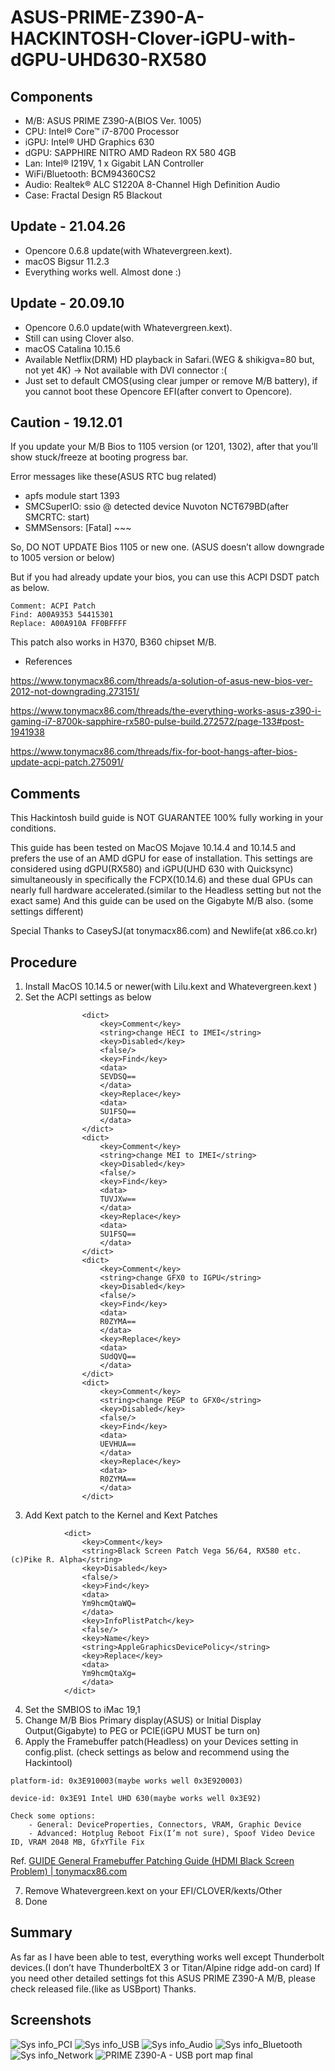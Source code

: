 # ASUS-PRIME-Z390-A-HACKINTOSH-Clover-iGPU-with-dGPU-UHD630-RX580


## Components
- M/B: ASUS PRIME Z390-A(BIOS Ver. 1005)
- CPU: Intel® Core™ i7-8700 Processor
- iGPU: Intel® UHD Graphics 630
- dGPU: SAPPHIRE NITRO AMD Radeon RX 580 4GB
- Lan: Intel® I219V, 1 x Gigabit LAN Controller
- WiFi/Bluetooth: BCM94360CS2
- Audio: Realtek® ALC S1220A 8-Channel High Definition Audio
- Case: Fractal Design R5 Blackout


## Update - 21.04.26
- Opencore 0.6.8 update(with Whatevergreen.kext).
- macOS Bigsur 11.2.3
- Everything works well. Almost done :)



## Update - 20.09.10
- Opencore 0.6.0 update(with Whatevergreen.kext).
- Still can using Clover also.
- macOS Catalina 10.15.6
- Available Netflix(DRM) HD playback in Safari.(WEG & shikigva=80 but, not yet 4K) → Not available with DVI connector :(
- Just set to default CMOS(using clear jumper or remove M/B battery), if you cannot boot these Opencore EFI(after convert to Opencore).



## Caution - 19.12.01
If you update your M/B Bios to 1105 version (or 1201, 1302), after that you’ll show stuck/freeze at booting progress bar.


Error messages like these(ASUS RTC bug related)

- apfs module start 1393
- SMCSuperIO: ssio @ detected device Nuvoton NCT679BD(after SMCRTC: start)
- SMMSensors: [Fatal] ~~~



So, DO NOT UPDATE Bios 1105 or new one.
(ASUS doesn’t allow downgrade to 1005 version or below)

But if you had already update your bios, you can use this ACPI DSDT patch as below.

```
Comment: ACPI Patch
Find: A00A9353 54415301
Replace: A00A910A FF0BFFFF
```

This patch also works in H370, B360 chipset M/B.


* References

https://www.tonymacx86.com/threads/a-solution-of-asus-new-bios-ver-2012-not-downgrading.273151/

https://www.tonymacx86.com/threads/the-everything-works-asus-z390-i-gaming-i7-8700k-sapphire-rx580-pulse-build.272572/page-133#post-1941938

https://www.tonymacx86.com/threads/fix-for-boot-hangs-after-bios-update-acpi-patch.275091/








## Comments
This Hackintosh build guide is NOT GUARANTEE 100% fully working in your conditions.

This guide has been tested on MacOS Mojave 10.14.4 and 10.14.5 and prefers the use of an AMD dGPU for ease of installation. This settings are considered using dGPU(RX580) and iGPU(UHD 630 with Quicksync) simultaneously in specifically the FCPX(10.14.6) and these dual GPUs can nearly full hardware accelerated.(similar to the Headless setting but not the exact same)
And this guide can be used on the Gigabyte M/B also. (some settings different)

Special Thanks to CaseySJ(at tonymacx86.com) and Newlife(at x86.co.kr)



## Procedure
1. Install MacOS 10.14.5 or newer(with Lilu.kext and Whatevergreen.kext )
2. Set the ACPI settings as below
```
				<dict>
					<key>Comment</key>
					<string>change HECI to IMEI</string>
					<key>Disabled</key>
					<false/>
					<key>Find</key>
					<data>
					SEVDSQ==
					</data>
					<key>Replace</key>
					<data>
					SU1FSQ==
					</data>
				</dict>
				<dict>
					<key>Comment</key>
					<string>change MEI to IMEI</string>
					<key>Disabled</key>
					<false/>
					<key>Find</key>
					<data>
					TUVJXw==
					</data>
					<key>Replace</key>
					<data>
					SU1FSQ==
					</data>
				</dict>
				<dict>
					<key>Comment</key>
					<string>change GFX0 to IGPU</string>
					<key>Disabled</key>
					<false/>
					<key>Find</key>
					<data>
					R0ZYMA==
					</data>
					<key>Replace</key>
					<data>
					SUdQVQ==
					</data>
				</dict>
				<dict>
					<key>Comment</key>
					<string>change PEGP to GFX0</string>
					<key>Disabled</key>
					<false/>
					<key>Find</key>
					<data>
					UEVHUA==
					</data>
					<key>Replace</key>
					<data>
					R0ZYMA==
					</data>
				</dict>
```


3. Add Kext patch to the Kernel and Kext Patches
```
			<dict>
				<key>Comment</key>
				<string>Black Screen Patch Vega 56/64, RX580 etc. (c)Pike R. Alpha</string>
				<key>Disabled</key>
				<false/>
				<key>Find</key>
				<data>
				Ym9hcmQtaWQ=
				</data>
				<key>InfoPlistPatch</key>
				<false/>
				<key>Name</key>
				<string>AppleGraphicsDevicePolicy</string>
				<key>Replace</key>
				<data>
				Ym9hcmQtaXg=
				</data>
			</dict>
```


4. Set the SMBIOS to iMac 19,1
5. Change M/B Bios Primary display(ASUS) or Initial Display Output(Gigabyte) to PEG or PCIE(iGPU MUST be turn on)
6. Apply the Framebuffer patch(Headless) on your Devices setting  in config.plist. (check settings as below and recommend using the Hackintool) 
```
platform-id: 0x3E910003(maybe works well 0x3E920003)

device-id: 0x3E91 Intel UHD 630(maybe works well 0x3E92)

Check some options:
	- General: DeviceProperties, Connectors, VRAM, Graphic Device
	- Advanced: Hotplug Reboot Fix(I’m not sure), Spoof Video Device ID, VRAM 2048 MB, GfxYTile Fix
```

Ref. [GUIDE General Framebuffer Patching Guide (HDMI Black Screen Problem) | tonymacx86.com](https://www.tonymacx86.com/threads/guide-general-framebuffer-patching-guide-hdmi-black-screen-problem.269149/)

7. Remove Whatevergreen.kext on your EFI/CLOVER/kexts/Other
8. Done


## Summary
As far as I have been able to test, everything works well except Thunderbolt devices.(I don’t have ThunderboltEX 3 or Titan/Alpine ridge add-on card)
If you need other detailed settings fot this ASUS PRIME Z390-A M/B, please check released file.(like as USBport)
Thanks.



## Screenshots


![Sys info_PCI](https://user-images.githubusercontent.com/35429874/61994177-59df8980-b0b2-11e9-857f-47d757fa7a0f.png)
![Sys info_USB](https://user-images.githubusercontent.com/35429874/61994187-6c59c300-b0b2-11e9-896a-8a3ac4609117.png)
![Sys info_Audio](https://user-images.githubusercontent.com/35429874/61994188-711e7700-b0b2-11e9-908f-1ffd44d945a8.png)
![Sys info_Bluetooth](https://user-images.githubusercontent.com/35429874/61994190-71b70d80-b0b2-11e9-8f2a-18757d28cd83.png)
![Sys info_Network](https://user-images.githubusercontent.com/35429874/61994191-71b70d80-b0b2-11e9-888d-b25cac1842a8.png)
![PRIME Z390-A - USB port map final](https://user-images.githubusercontent.com/35429874/61994465-821cb780-b0b5-11e9-9d00-b12ed9046afc.jpg)
